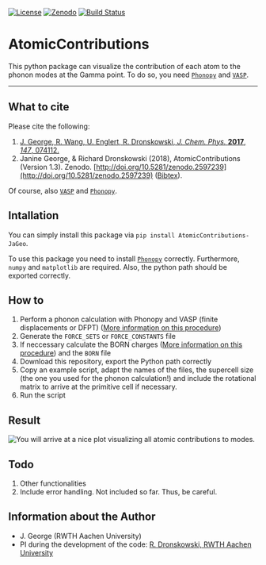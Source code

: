 [![License](https://img.shields.io/badge/License-BSD%203--Clause-blue.svg)](https://github.com/JaGeo/AtomicContributions/blob/master/LICENSE) [![Zenodo](https://zenodo.org/badge/110969681.svg)](https://zenodo.org/badge/latestdoi/110969681) [![Build Status](https://travis-ci.org/JaGeo/AtomicContributions.svg?branch=master)](https://travis-ci.org/JaGeo/AtomicContributions)

# AtomicContributions
This python package can visualize the contribution of each atom to the phonon modes at the Gamma point. To do so, you need [```Phonopy```](https://github.com/atztogo/phonopy) and [```VASP```](https://www.vasp.at/). 
<hr></hr>

What to cite
------------
Please cite the following:
1. [J. George, R. Wang, U. Englert, R. Dronskowski, *J. Chem. Phys.* **2017**, *147*, 074112.](https://doi.org/10.1063/1.4985886) 
2. Janine George, & Richard Dronskowski (2018), AtomicContributions (Version 1.3). Zenodo. [http://doi.org/10.5281/zenodo.2597239](http://doi.org/10.5281/zenodo.2597239) ([Bibtex](http://doi.org/10.5281/zenodo.2597239/export/hx)). 

Of course, also [```VASP```](https://www.vasp.at/) and [```Phonopy```](https://github.com/atztogo/phonopy).

Intallation
-----------
You can simply install this package via ```pip install AtomicContributions-JaGeo```. 


To use this package you need to install [```Phonopy```](https://github.com/atztogo/phonopy) correctly. Furthermore, ```numpy``` and ```matplotlib``` are required. Also, the python path should be exported correctly. 

How to
--------
1. Perform a phonon calculation with Phonopy and VASP (finite displacements or DFPT) ([More information on this procedure](https://atztogo.github.io/phonopy/procedure.html))
2. Generate the ```FORCE_SETS``` or ```FORCE_CONSTANTS``` file
3. If neccessary calculate the BORN charges ([More information on this procedure](https://atztogo.github.io/phonopy/procedure.html)) and the ```BORN``` file
4. Download this repository, export the Python path correctly
5. Copy an example script, adapt the names of the files, the supercell size (the one you used for the phonon calculation!) and include the rotational matrix to arrive at the primitive cell if necessary.  
6. Run the script

Result
------

![You will arrive at a nice plot visualizing all atomic contributions to modes.](https://github.com/JaGeo/AtomicContributions/blob/master/Doc/allmodes.png)


Todo
--------
1. Other functionalities
2. Include error handling. Not included so far. Thus, be careful.

Information about the Author
--------

- J. George (RWTH Aachen University)
- PI during the development of the code: [R. Dronskowski, RWTH Aachen University](http://www.ssc.rwth-aachen.de/)

